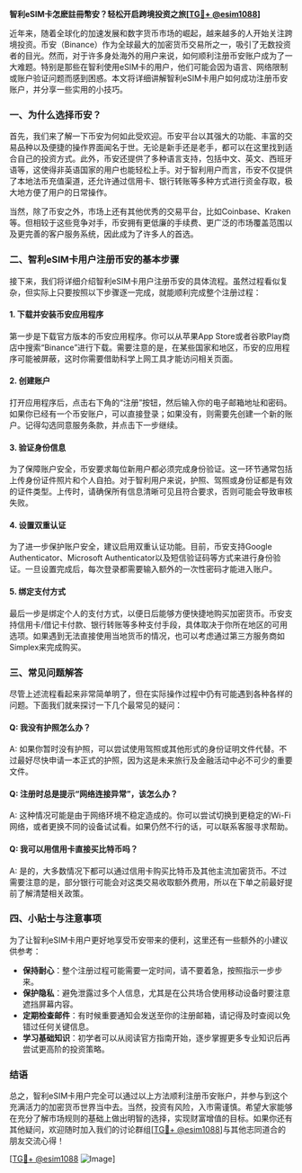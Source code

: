 **智利eSIM卡怎麽註冊幣安？轻松开启跨境投资之旅[[TG💪+ @esim1088](https://t.me/s/esim1088)]**

近年来，随着全球化的加速发展和数字货币市场的崛起，越来越多的人开始关注跨境投资。币安（Binance）作为全球最大的加密货币交易所之一，吸引了无数投资者的目光。然而，对于许多身处海外的用户来说，如何顺利注册币安账户成为了一大难题。特别是那些在智利使用eSIM卡的用户，他们可能会因为语言、网络限制或账户验证问题而感到困惑。本文将详细讲解智利eSIM卡用户如何成功注册币安账户，并分享一些实用的小技巧。

### 一、为什么选择币安？

首先，我们来了解一下币安为何如此受欢迎。币安平台以其强大的功能、丰富的交易品种以及便捷的操作界面闻名于世。无论是新手还是老手，都可以在这里找到适合自己的投资方式。此外，币安还提供了多种语言支持，包括中文、英文、西班牙语等，这使得非英语国家的用户也能轻松上手。对于智利用户而言，币安不仅提供了本地法币充值渠道，还允许通过信用卡、银行转账等多种方式进行资金存取，极大地方便了用户的日常操作。

当然，除了币安之外，市场上还有其他优秀的交易平台，比如Coinbase、Kraken等。但相较于这些竞争对手，币安拥有更低廉的手续费、更广泛的市场覆盖范围以及更完善的客户服务系统，因此成为了许多人的首选。

### 二、智利eSIM卡用户注册币安的基本步骤

接下来，我们将详细介绍智利eSIM卡用户注册币安的具体流程。虽然过程看似复杂，但实际上只要按照以下步骤逐一完成，就能顺利完成整个注册过程：

#### 1. 下载并安装币安应用程序

第一步是下载官方版本的币安应用程序。你可以从苹果App Store或者谷歌Play商店中搜索“Binance”进行下载。需要注意的是，在某些国家和地区，币安的应用程序可能被屏蔽，这时你需要借助科学上网工具才能访问相关页面。

#### 2. 创建账户

打开应用程序后，点击右下角的“注册”按钮，然后输入你的电子邮箱地址和密码。如果你已经有一个币安账户，可以直接登录；如果没有，则需要先创建一个新的账户。记得勾选同意服务条款，并点击下一步继续。

#### 3. 验证身份信息

为了保障账户安全，币安要求每位新用户都必须完成身份验证。这一环节通常包括上传身份证件照片和个人自拍。对于智利用户来说，护照、驾照或身份证都是有效的证件类型。上传时，请确保所有信息清晰可见且符合要求，否则可能会导致审核失败。

#### 4. 设置双重认证

为了进一步保护账户安全，建议启用双重认证功能。目前，币安支持Google Authenticator、Microsoft Authenticator以及短信验证码等方式来进行身份验证。一旦设置完成后，每次登录都需要输入额外的一次性密码才能进入账户。

#### 5. 绑定支付方式

最后一步是绑定个人的支付方式，以便日后能够方便快捷地购买加密货币。币安支持信用卡/借记卡付款、银行转账等多种支付手段，具体取决于你所在地区的可用选项。如果遇到无法直接使用当地货币的情况，也可以考虑通过第三方服务商如Simplex来完成购买。

### 三、常见问题解答

尽管上述流程看起来非常简单明了，但在实际操作过程中仍有可能遇到各种各样的问题。下面我们就来探讨一下几个最常见的疑问：

#### Q: 我没有护照怎么办？
A: 如果你暂时没有护照，可以尝试使用驾照或其他形式的身份证明文件代替。不过最好尽快申请一本正式的护照，因为这是未来旅行及金融活动中必不可少的重要文件。

#### Q: 注册时总是提示“网络连接异常”，该怎么办？
A: 这种情况可能是由于网络环境不稳定造成的。你可以尝试切换到更稳定的Wi-Fi网络，或者更换不同的设备试试看。如果仍然不行的话，可以联系客服寻求帮助。

#### Q: 我可以用信用卡直接买比特币吗？
A: 是的，大多数情况下都可以通过信用卡购买比特币及其他主流加密货币。不过需要注意的是，部分银行可能会对这类交易收取额外费用，所以在下单之前最好提前了解清楚相关政策。

### 四、小贴士与注意事项

为了让智利eSIM卡用户更好地享受币安带来的便利，这里还有一些额外的小建议供参考：

- **保持耐心**：整个注册过程可能需要一定时间，请不要着急，按照指示一步步来。
- **保护隐私**：避免泄露过多个人信息，尤其是在公共场合使用移动设备时要注意遮挡屏幕内容。
- **定期检查邮件**：有时候重要通知会发送至你的注册邮箱，请记得及时查阅以免错过任何关键信息。
- **学习基础知识**：初学者可以从阅读官方指南开始，逐步掌握更多专业知识后再尝试更高阶的投资策略。

### 结语

总之，智利eSIM卡用户完全可以通过以上方法顺利注册币安账户，并参与到这个充满活力的加密货币世界当中去。当然，投资有风险，入市需谨慎。希望大家能够在充分了解市场规则的基础上做出明智的选择，实现财富增值的目标。如果你还有其他疑问，欢迎随时加入我们的讨论群组[[TG💪+ @esim1088](https://t.me/s/esim1088)]与其他志同道合的朋友交流心得！

[[TG💪+ @esim1088](https://t.me/s/esim1088) ![Image](https://i.postimg.cc/4NQfJmqS/Snipaste-2025-05-13-00-14-12.png)]